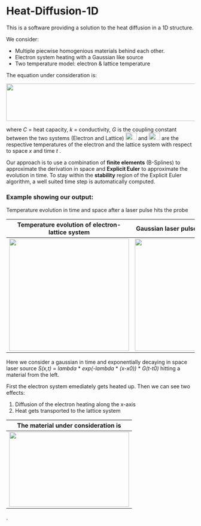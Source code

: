 # Heat-Diffusion-1D
This is a software providing a solution to the heat diffusion in a 1D structure. 

We consider:
* Multiple piecwise homogenious materials behind each other. 
* Electron system heating with a Gaussian like source
* Two temperature model: electron & lattice temperature

The equation under consideration is: 

 <img src="https://github.com/udcm-su/heat-diffusion-1D/blob/Developer/Pictures/DiffusionEq.png" width="700" height="100" />
 
 where *C* = heat capacity, *k* = conductivity, *G* is the coupling constant between the two systems (Electron and Lattice)
  <img src="https://github.com/udcm-su/heat-diffusion-1D/blob/Developer/Pictures/phiE.png" width="30" height="20" /> and <img src="https://github.com/udcm-su/heat-diffusion-1D/blob/Developer/Pictures/phiL.png" width="30" height="20" /> 
  are the respective temperatures of the electron and the lattice system with respect to space *x* and time *t* .

 Our approach is to use a combination of **finite elements** (B-Splines) to approximate the derivation in space and **Explicit Euler** to approximate the evolution in time.
 To stay within the **stability** region of the Explicit Euler algorithm, a well suited time step is automatically computed.
 
  ### Example showing our output:
 Temperature evolution in time and space after a laser pulse hits the probe
 
  Temperature evolution of electron- lattice system |  Gaussian laser pulse S(x,t) hitting probe
:-------------------------:|:-------------------------:
 <img src="https://media.giphy.com/media/dIUAz7xfof5N8B8tUy/giphy.gif" width="320" height="300" />  |  <img src="https://github.com/udcm-su/heat-diffusion-1D/blob/Developer/Pictures/Source.png" width="320" height="300" />
 
 Here we consider a gaussian in time and exponentially decaying in space laser source *S(x,t)* = *lambda* * *exp(-lambda* * *(x-x0))* * *G(t-t0)* hitting a material from the left. 
 
 First the electron system emediately gets heated up. 
 Then we can see two effects: 
 
  1. Diffusion of the electron heating along the x-axis
  2. Heat gets transported to the lattice system
  
  
   | The material under consideration is  | 
   | ------------------------------------ | 
   | <img src="https://github.com/udcm-su/heat-diffusion-1D/blob/Developer/Pictures/SroSto.PNG" width="320" height="200" />     |   
       
  
  .
 
 
